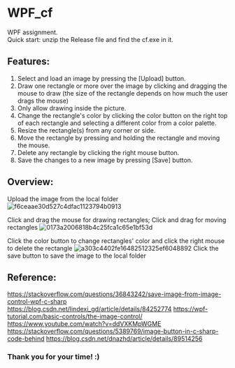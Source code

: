 # WPF_cf
WPF assignment.
<br /> Quick start: unzip the Release file and find the cf.exe in it.

## Features:
1. Select and load an image by pressing the [Upload] button.
2. Draw one rectangle or more over the image by clicking and dragging the
mouse to draw (the size of the rectangle depends on how much the user
drags the mouse)
3. Only allow drawing inside the picture.
4. Change the rectangle's color by clicking the color button on the right top of each rectangle and selecting a
different color from a color palette.
5. Resize the rectangle(s) from any corner or side.
6. Move the rectangle by pressing and holding the rectangle and moving the
mouse.
7. Delete any rectangle by clicking the right mouse button.
8. Save the changes to a new image by pressing [Save] button.

## Overview:
Upload the image from the local folder
![f6ceaae30d527c4dfac1123794b0913](https://user-images.githubusercontent.com/87664011/221990671-14d1b8b3-0215-4122-abbb-fc9a15856e4b.png)

Click and drag the mouse for drawing rectangles; Click and drag for moving rectangles
![0173a2006818b4c25fca1c65e1bf53d](https://user-images.githubusercontent.com/87664011/221990742-e19a409c-af00-48b2-b8d8-1279896f30fb.png)

Click the color button to change rectangles' color and click the right mouse to delete the rectangle
![a303c4402fe16482512325ef6048892](https://user-images.githubusercontent.com/87664011/221990769-2af2356e-584a-4c62-8c4b-0d4b9b473ad3.png)
Click the save button to save the image to the local folder

## Reference:
https://stackoverflow.com/questions/36843242/save-image-from-image-control-wpf-c-sharp
https://blog.csdn.net/lindexi_gd/article/details/84252774
https://wpf-tutorial.com/basic-controls/the-image-control/
https://www.youtube.com/watch?v=ddVXKMpWGME
https://stackoverflow.com/questions/5389769/image-button-in-c-sharp-code-behind
https://blog.csdn.net/dnazhd/article/details/89514256

### Thank you for your time! :)
